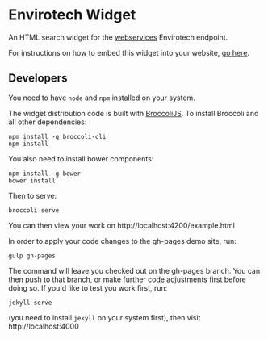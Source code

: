 # Envirotech Widget

An HTML search widget for the [webservices](https://github.com/GovWizely/webservices) Envirotech endpoint.

For instructions on how to embed this widget into your website, [go here](http://govwizely.github.io/envirotech-widget).

## Developers

You need to have `node` and `npm` installed on your system.

The widget distribution code is built with [BroccoliJS](https://github.com/broccolijs/broccoli). To install Broccoli and all other dependencies:

    npm install -g broccoli-cli
    npm install

You also need to install bower components:

    npm install -g bower
    bower install

Then to serve:

    broccoli serve

You can then view your work on http://localhost:4200/example.html

In order to apply your code changes to the gh-pages demo site, run:

    gulp gh-pages

The command will leave you checked out on the gh-pages branch. You can then push to that branch, or make further code adjustments first before doing so. If you'd like to test you work first, run:

    jekyll serve

(you need to install `jekyll` on your system first), then visit http://localhost:4000
